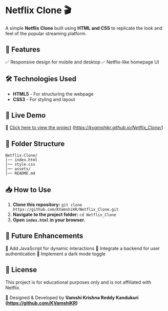 # Netflix Clone 🎬

A simple **Netflix Clone** built using **HTML and CSS** to replicate the look and feel of the popular streaming platform.

## 📌 Features
✅ Responsive design for mobile and desktop
✅ Netflix-like homepage UI


## 🛠️ Technologies Used
- **HTML5** - For structuring the webpage
- **CSS3** - For styling and layout

## 🚀 Live Demo
🔗 [Click here to view the project](#) *(https://kvamshikr.github.io/Netflix_Clone/)*


## 📂 Folder Structure
```
Netflix-Clone/
│── index.html
│── style.css
│── assets/
│── README.md
```

## 📥 How to Use
1. **Clone this repository:**
   `git clone https://github.com/KVamshiKR/Netflix_Clone.git`
2. **Navigate to the project folder:**
   `cd Netflix_Clone`
3. **Open `index.html` in your browser.**

## 📌 Future Enhancements
🚀 Add JavaScript for dynamic interactions
🚀 Integrate a backend for user authentication
🚀 Implement a dark mode toggle

## 📜 License
This project is for educational purposes only and is not affiliated with Netflix.

🎨 Designed & Developed by **Vamshi Krishna Reddy Kandukuri (https://github.com/KVamshiKR)**
